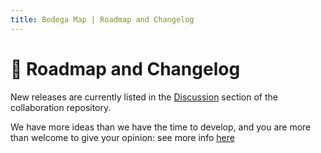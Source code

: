 ```yaml
---
title: Bodega Map | Roadmap and Changelog
---
```


# 🚀 Roadmap and Changelog

New releases are currently listed in the [Discussion](https://github.com/tmlmt/bodegamap-collab/discussions/categories/announcements) section of the collaboration repository.

We have more ideas than we have the time to develop, and you are more than welcome to give your opinion: see more info [here](./collaboration)
